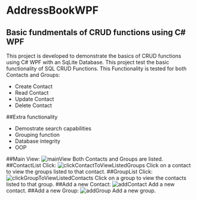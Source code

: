 # AddressBookWPF
## Basic fundmentals of CRUD functions using C# WPF
This project is developed to demonstrate the basics of CRUD functions using C# WPF with an SqLite Database. This project test the basic functionality of SQL CRUD Functions. This Functionality is tested for both Contacts and Groups: 
-   Create Contact
-   Read Contact
-   Update Contact
-   Delete Contact

##Extra functionality
-   Demostrate search capabilities
-   Grouping function
-   Database integrity
-   OOP

##Main View:
![mainView](https://user-images.githubusercontent.com/68903153/212553688-6411aeb1-7195-453b-b3dd-ad5f44258d69.png)
Both Contacts and Groups are listed.
##ContactList Click:
![clickContactToViewListedGroups](https://user-images.githubusercontent.com/68903153/212553736-d44178b0-eec7-4c00-ad70-427ff1f11862.png)
Click on a contact to view the groups listed to that contact.
##GroupList Click:
![clickGroupToViewListedContacts](https://user-images.githubusercontent.com/68903153/212553770-221c2c49-aacd-4683-ab94-4400c5931392.png)
Click on a group to view the contacts listed to that group.
##Add a new Contact:
![addContact](https://user-images.githubusercontent.com/68903153/212553810-d8f9ad12-9638-4aec-88a3-cd1ccd75ad5f.png)
Add a new contact.
##Add a new Group:
![addGroup](https://user-images.githubusercontent.com/68903153/212553873-816b3e81-c28e-4ae0-843f-2c708ef1cd05.png)
Add a new group.
